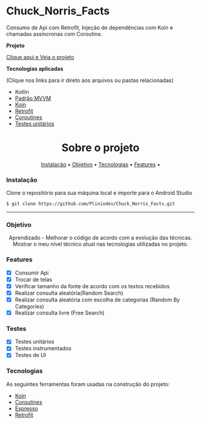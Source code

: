 # Chuck_Norris_Facts
Consumo de Api com Retrofit, Injeção de dependências com Koin e chamadas assíncronas com Coroutine.

**Projeto**

[Clique aqui e Veja o projeto](https://github.com/Pliniodev/Chuck_Norris_Facts/projects/2)

**Tecnologias aplicadas**

(Clique nos links para ir direto aos arquivos ou pastas relacionadas) 

* Kotlin
* [Padrão MVVM](https://github.com/Pliniodev/Chuck_Norris_Facts/tree/main/app/src/main/java/com/pliniodev/chucknorrisfacts)
* [Koin](https://github.com/Pliniodev/Chuck_Norris_Facts/blob/main/app/src/main/java/com/pliniodev/chucknorrisfacts/di/MainModule.kt)
* [Retrofit](https://github.com/Pliniodev/Chuck_Norris_Facts/blob/main/app/src/main/java/com/pliniodev/chucknorrisfacts/service/retrofit/RetrofitClient.kt)
* [Coroutines](https://github.com/Pliniodev/Chuck_Norris_Facts/blob/main/app/src/main/java/com/pliniodev/chucknorrisfacts/viewmodel/MainViewModel.kt)
* [Testes unitários](https://github.com/Pliniodev/Chuck_Norris_Facts/blob/main/app/src/test/java/com/pliniodev/chucknorrisfacts/service/model/FactTest.kt)


<h1 align="center">Sobre o projeto</h1>

<p align="center">
 <a href="#objetivo">Instalação</a> •
 <a href="#objetivo">Objetivo</a> •
 <a href="#tecnologias">Tecnologias</a> • 
 <a href="#features">Features</a> •  
</p>

### Instalação

Clone o repositório para sua máquina local e importe para o Android Studio
```bash
$ git clone https://github.com/Pliniodev/Chuck_Norris_Facts.git
```
-----------

### Objetivo

<p align="center">
Aprendizado - Melhorar o código de acordo com a evolução das técnicas. 
Mostrar o meu nível técnico atual nas tecnologias utilizadas no projeto.
</p>

### Features

- [x] Consumir Api
- [x] Trocar de telas
- [x] Verificar tamanho da fonte de acordo com os textos recebidos
- [x] Realizar consulta aleatória(Random Search)
- [x] Realizar consulta aleatória com escolha de categorias (Random By Categories)
- [x] Realizar consulta livre (Free Search)

### Testes

- [x] Testes unitários
- [x] Testes instrumentados
- [x] Testes de UI

### Tecnologias

As seguintes ferramentas foram usadas na construção do projeto:

- [Koin](https://insert-koin.io/)
- [Coroutines](https://developer.android.com/kotlin/coroutines?hl=pt-br)
- [Espresso](https://developer.android.com/training/testing/espresso)
- [Retrofit](https://square.github.io/retrofit/)
